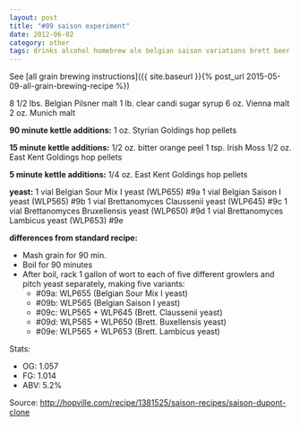 ```yaml
---
layout: post
title: "#09 saison experiment"
date: 2012-06-02
category: other
tags: drinks alcohol homebrew ale belgian saison variations brett beer
---
```

See  [all grain brewing instructions]({{ site.baseurl }}{% post_url 2015-05-09-all-grain-brewing-recipe %})

8 1/2 lbs. Belgian Pilsner malt
1 lb. clear candi sugar syrup
6 oz. Vienna malt
2 oz. Munich malt

**90 minute kettle additions:**
1 oz. Styrian Goldings hop pellets

**15 minute kettle additions:**
1/2 oz. bitter orange peel
1 tsp. Irish Moss
1/2 oz. East Kent Goldings hop pellets

**5 minute kettle additions:**
1/4 oz. East Kent Goldings hop pellets

**yeast:**
1 vial Belgian Sour Mix I yeast (WLP655) #9a
1 vial Belgian Saison I yeast (WLP565) #9b
1 vial Brettanomyces Claussenii yeast (WLP645) #9c
1 vial Brettanomyces Bruxellensis yeast (WLP650) #9d
1 vial Brettanomyces Lambicus yeast (WLP653) #9e

**differences from standard recipe:**
* Mash grain for 90 min.
* Boil for 90 minutes
* After boil, rack 1 gallon of wort to each of five different growlers and pitch
  yeast separately, making five variants:
  * #09a: WLP655 (Belgian Sour Mix I yeast)
  * #09b: WLP565 (Belgian Saison I yeast)
  * #09c: WLP565 + WLP645 (Brett. Claussenii yeast)
  * #09d: WLP565 + WLP650 (Brett. Buxellensis yeast)
  * #09e: WLP565 + WLP653 (Brett. Lambicus yeast)

Stats:
* OG: 1.057
* FG: 1.014
* ABV: 5.2%

Source: <http://hopville.com/recipe/1381525/saison-recipes/saison-dupont-clone>
